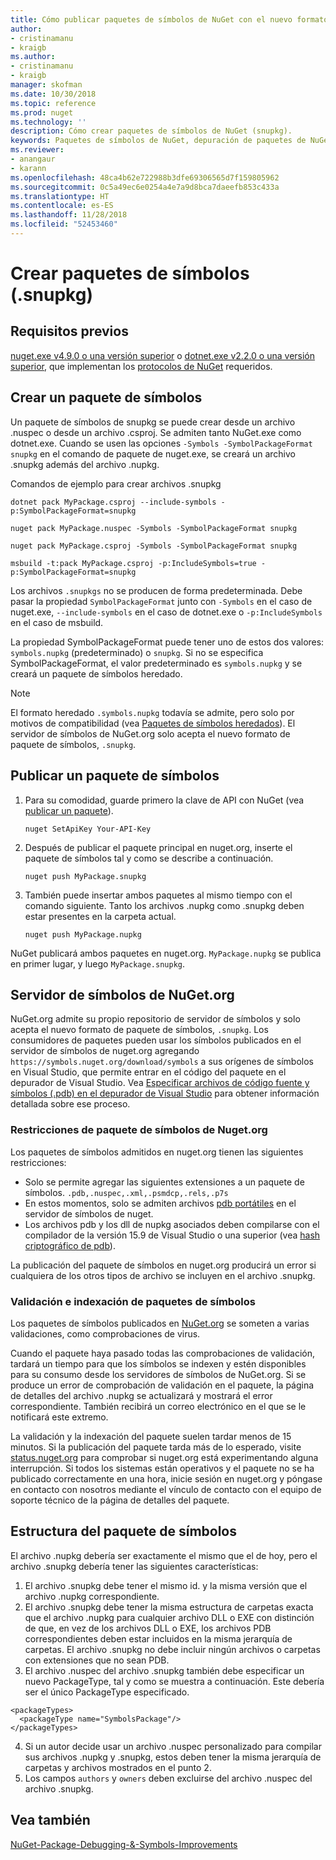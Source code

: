 ```yaml
---
title: Cómo publicar paquetes de símbolos de NuGet con el nuevo formato de paquete de símbolos ".snupkg" | Microsoft Docs
author:
- cristinamanu
- kraigb
ms.author:
- cristinamanu
- kraigb
manager: skofman
ms.date: 10/30/2018
ms.topic: reference
ms.prod: nuget
ms.technology: ''
description: Cómo crear paquetes de símbolos de NuGet (snupkg).
keywords: Paquetes de símbolos de NuGet, depuración de paquetes de NuGet, compatibilidad con la depuración de NuGet, símbolos de paquetes, convenciones de paquetes de símbolos
ms.reviewer:
- anangaur
- karann
ms.openlocfilehash: 48ca4b62e722988b3dfe69306565d7f159805962
ms.sourcegitcommit: 0c5a49ec6e0254a4e7a9d8bca7daeefb853c433a
ms.translationtype: HT
ms.contentlocale: es-ES
ms.lasthandoff: 11/28/2018
ms.locfileid: "52453460"
---
```

# <a name="creating-symbol-packages-snupkg"></a>Crear paquetes de símbolos (.snupkg)

## <a name="prerequisites"></a>Requisitos previos

[nuget.exe v4.9.0 o una versión superior](https://www.nuget.org/downloads) o [dotnet.exe v2.2.0 o una versión superior](https://www.microsoft.com/net/download/dotnet-core/2.2), que implementan los [protocolos de NuGet](../api/nuget-protocols.md) requeridos.

## <a name="creating-a-symbol-package"></a>Crear un paquete de símbolos

Un paquete de símbolos de snupkg se puede crear desde un archivo .nuspec o desde un archivo .csproj. Se admiten tanto NuGet.exe como dotnet.exe. Cuando se usen las opciones ```-Symbols -SymbolPackageFormat snupkg``` en el comando de paquete de nuget.exe, se creará un archivo .snupkg además del archivo .nupkg.

Comandos de ejemplo para crear archivos .snupkg
```
dotnet pack MyPackage.csproj --include-symbols -p:SymbolPackageFormat=snupkg

nuget pack MyPackage.nuspec -Symbols -SymbolPackageFormat snupkg

nuget pack MyPackage.csproj -Symbols -SymbolPackageFormat snupkg

msbuild -t:pack MyPackage.csproj -p:IncludeSymbols=true -p:SymbolPackageFormat=snupkg
```

Los archivos `.snupkgs` no se producen de forma predeterminada. Debe pasar la propiedad `SymbolPackageFormat` junto con `-Symbols` en el caso de nuget.exe, `--include-symbols` en el caso de dotnet.exe o `-p:IncludeSymbols` en el caso de msbuild.

La propiedad SymbolPackageFormat puede tener uno de estos dos valores: `symbols.nupkg` (predeterminado) o `snupkg`. Si no se especifica SymbolPackageFormat, el valor predeterminado es `symbols.nupkg` y se creará un paquete de símbolos heredado.

> [!Note]
> El formato heredado `.symbols.nupkg` todavía se admite, pero solo por motivos de compatibilidad (vea [Paquetes de símbolos heredados](Symbol-Packages.md)). El servidor de símbolos de NuGet.org solo acepta el nuevo formato de paquete de símbolos, `.snupkg`.

## <a name="publishing-a-symbol-package"></a>Publicar un paquete de símbolos

1. Para su comodidad, guarde primero la clave de API con NuGet (vea [publicar un paquete](../create-packages/publish-a-package.md)).

    ```cli
    nuget SetApiKey Your-API-Key
    ```

1. Después de publicar el paquete principal en nuget.org, inserte el paquete de símbolos tal y como se describe a continuación.

    ```cli
    nuget push MyPackage.snupkg
    ```

1. También puede insertar ambos paquetes al mismo tiempo con el comando siguiente. Tanto los archivos .nupkg como .snupkg deben estar presentes en la carpeta actual.

    ```cli
    nuget push MyPackage.nupkg
    ```

NuGet publicará ambos paquetes en nuget.org. `MyPackage.nupkg` se publica en primer lugar, y luego `MyPackage.snupkg`.

## <a name="nugetorg-symbol-server"></a>Servidor de símbolos de NuGet.org

NuGet.org admite su propio repositorio de servidor de símbolos y solo acepta el nuevo formato de paquete de símbolos, `.snupkg`. Los consumidores de paquetes pueden usar los símbolos publicados en el servidor de símbolos de nuget.org agregando `https://symbols.nuget.org/download/symbols` a sus orígenes de símbolos en Visual Studio, que permite entrar en el código del paquete en el depurador de Visual Studio. Vea [Especificar archivos de código fuente y símbolos (.pdb) en el depurador de Visual Studio](https://docs.microsoft.com/en-us/visualstudio/debugger/specify-symbol-dot-pdb-and-source-files-in-the-visual-studio-debugger?view=vs-2017) para obtener información detallada sobre ese proceso.

### <a name="nugetorg-symbol-package-constraints"></a>Restricciones de paquete de símbolos de Nuget.org

Los paquetes de símbolos admitidos en nuget.org tienen las siguientes restricciones:

- Solo se permite agregar las siguientes extensiones a un paquete de símbolos. ```.pdb,.nuspec,.xml,.psmdcp,.rels,.p7s```
- En estos momentos, solo se admiten archivos [pdb portátiles](https://github.com/dotnet/corefx/blob/master/src/System.Reflection.Metadata/specs/PortablePdb-Metadata.md) en el servidor de símbolos de nuget.
- Los archivos pdb y los dll de nupkg asociados deben compilarse con el compilador de la versión 15.9 de Visual Studio o una superior (vea [hash criptográfico de pdb](https://github.com/dotnet/roslyn/issues/24429)).

La publicación del paquete de símbolos en nuget.org producirá un error si cualquiera de los otros tipos de archivo se incluyen en el archivo .snupkg.

### <a name="symbol-package-validation-and-indexing"></a>Validación e indexación de paquetes de símbolos

Los paquetes de símbolos publicados en [NuGet.org](https://www.nuget.org/) se someten a varias validaciones, como comprobaciones de virus.

Cuando el paquete haya pasado todas las comprobaciones de validación, tardará un tiempo para que los símbolos se indexen y estén disponibles para su consumo desde los servidores de símbolos de NuGet.org. Si se produce un error de comprobación de validación en el paquete, la página de detalles del archivo .nupkg se actualizará y mostrará el error correspondiente. También recibirá un correo electrónico en el que se le notificará este extremo.

La validación y la indexación del paquete suelen tardar menos de 15 minutos. Si la publicación del paquete tarda más de lo esperado, visite [status.nuget.org](https://status.nuget.org/) para comprobar si nuget.org está experimentando alguna interrupción. Si todos los sistemas están operativos y el paquete no se ha publicado correctamente en una hora, inicie sesión en nuget.org y póngase en contacto con nosotros mediante el vínculo de contacto con el equipo de soporte técnico de la página de detalles del paquete.

## <a name="symbol-package-structure"></a>Estructura del paquete de símbolos

El archivo .nupkg debería ser exactamente el mismo que el de hoy, pero el archivo .snupkg debería tener las siguientes características:

1) El archivo .snupkg debe tener el mismo id. y la misma versión que el archivo .nupkg correspondiente.
2) El archivo .snupkg debe tener la misma estructura de carpetas exacta que el archivo .nupkg para cualquier archivo DLL o EXE con distinción de que, en vez de los archivos DLL o EXE, los archivos PDB correspondientes deben estar incluidos en la misma jerarquía de carpetas. El archivo .snupkg no debe incluir ningún archivos o carpetas con extensiones que no sean PDB.
3) El archivo .nuspec del archivo .snupkg también debe especificar un nuevo PackageType, tal y como se muestra a continuación. Este debería ser el único PackageType especificado. 
``` 
<packageTypes>
  <packageType name="SymbolsPackage"/>
</packageTypes>
```
4) Si un autor decide usar un archivo .nuspec personalizado para compilar sus archivos .nupkg y .snupkg, estos deben tener la misma jerarquía de carpetas y archivos mostrados en el punto 2.
5) Los campos ```authors``` y ```owners``` deben excluirse del archivo .nuspec del archivo .snupkg.

## <a name="see-also"></a>Vea también

[NuGet-Package-Debugging-&-Symbols-Improvements](https://github.com/NuGet/Home/wiki/NuGet-Package-Debugging-&-Symbols-Improvements)
